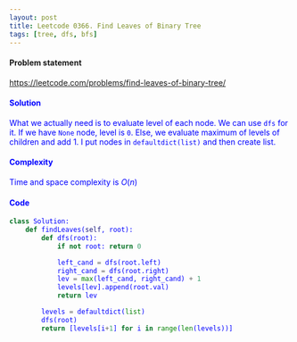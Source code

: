```yaml
---
layout: post
title: Leetcode 0366. Find Leaves of Binary Tree
tags: [tree, dfs, bfs]
---
```


#### Problem statement

<a href="https://leetcode.com/problems/find-leaves-of-binary-tree/"> <font color = blue>https://leetcode.com/problems/find-leaves-of-binary-tree/

#### Solution
What we actually need is to evaluate level of each node.  We can use `dfs` for it.  If we have `None` node, level is `0`.  Else, we evaluate maximum of levels of children and add $1$.  I put nodes in `defaultdict(list)` and then create list. 

#### Complexity
Time and space complexity is $O(n)$

#### Code
```python
class Solution:
    def findLeaves(self, root):
        def dfs(root):
            if not root: return 0

            left_cand = dfs(root.left)
            right_cand = dfs(root.right)
            lev = max(left_cand, right_cand) + 1
            levels[lev].append(root.val)
            return lev

        levels = defaultdict(list)
        dfs(root)
        return [levels[i+1] for i in range(len(levels))]
```
